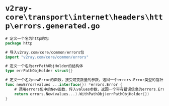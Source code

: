 # `v2ray-core\transport\internet\headers\http\errors.generated.go`

```go
# 定义一个名为http的包
package http

# 导入v2ray.com/core/common/errors包
import "v2ray.com/core/common/errors"

# 定义一个名为errPathObjHolder的结构体
type errPathObjHolder struct{}

# 定义一个名为newError的函数，接受可变数量的参数，返回一个errors.Error类型的指针
func newError(values ...interface{}) *errors.Error {
    # 调用errors包中的New函数，传入values参数，返回一个带有错误信息的errors.Error类型
    return errors.New(values...).WithPathObj(errPathObjHolder{})
}
```